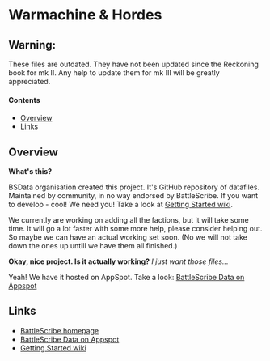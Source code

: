 Warmachine & Hordes
===================

## Warning:
These files are outdated. They have not been updated since the Reckoning book for mk II. Any help to update them for mk III will be greatly appreciated.

#### Contents

* [Overview][]
* [Links][]


[Overview]: #overview
[Links]: #links


## Overview

__What's this?__

BSData organisation created this project. It's GitHub repository of datafiles. Maintained by community, in no way endorsed by BattleScribe. If you want to develop - cool! We need you! Take a look at [Getting Started wiki][].

We currently are working on adding all the factions, but it will take some time. It will go a lot faster with some more help, please consider helping out. So maybe we can have an actual working set soon. (No we will not take down the ones up untill we have them all finished.)

__Okay, nice project. Is it actually working?__ _I just want those files..._

Yeah! We have it hosted on AppSpot. Take a look: [BattleScribe Data on Appspot][]


## Links

* [BattleScribe homepage][]
* [BattleScribe Data on Appspot][]
* [Getting Started wiki][]


[BattleScribe homepage]: http://www.battlescribe.net/
[BattleScribe Data on Appspot]: http://battlescribedata.appspot.com/#/repos
[Getting Started wiki]: https://github.com/BSData/bsdata/wiki/Home#getting-started

